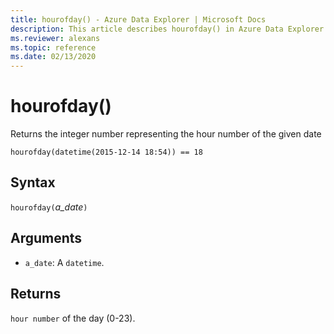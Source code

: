 ```yaml
---
title: hourofday() - Azure Data Explorer | Microsoft Docs
description: This article describes hourofday() in Azure Data Explorer.
ms.reviewer: alexans
ms.topic: reference
ms.date: 02/13/2020
---
```

# hourofday()

Returns the integer number representing the hour number of the given date

```kusto
hourofday(datetime(2015-12-14 18:54)) == 18
```

## Syntax

`hourofday(`*a_date*`)`

## Arguments

* `a_date`: A `datetime`.

## Returns

`hour number` of the day (0-23).